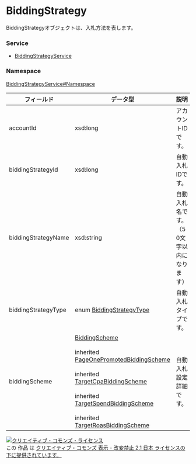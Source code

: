 # BiddingStrategy
BiddingStrategyオブジェクトは、入札方法を表します。
### Service
+ [BiddingStrategyService](../../services/BiddingStrategyService.md)

### Namespace
[BiddingStrategyService#Namespace](../../services/BiddingStrategyService.md#namespace)

| フィールド | データ型 | 説明 | ADD | SET | REMOVE |
|---|---|---|---|---|---|
| accountId| xsd:long| アカウントIDです。| Req| Req<br>                        (notupdatable)| Req<br>                        (notupdatable) |
| biddingStrategyId| xsd:long| 自動入札IDです。| ─| Req<br>                        (notupdatable)| Req<br>                        (notupdatable) |
| biddingStrategyName| xsd:string| 自動入札名です。（50文字以内になります）| Req| Opt<br>                        (updatable)| ─ |
| biddingStrategyType| enum <a href="BiddingStrategyType.md">BiddingStrategyType</a>| 自動入札タイプです。| ─| ─| ─ |
| biddingScheme| <a href="BiddingScheme.md">BiddingScheme</a><br><br> inherited <a href="PageOnePromotedBiddingScheme.md">PageOnePromotedBiddingScheme </a><br><br> inherited <a href="TargetCpaBiddingScheme.md">TargetCpaBiddingScheme</a><br><br> inherited <a href="TargetSpendBiddingScheme.md">TargetSpendBiddingScheme</a><br><br> inherited <a href="TargetRoasBiddingScheme.md">TargetRoasBiddingScheme</a>| 自動入札設定詳細です。| Req| Opt<br>                        (updatable)| ─ |

<a rel="license" href="http://creativecommons.org/licenses/by-nd/2.1/jp/"><img alt="クリエイティブ・コモンズ・ライセンス" style="border-width:0" src="https://i.creativecommons.org/l/by-nd/2.1/jp/88x31.png" /></a><br />この 作品 は <a rel="license" href="http://creativecommons.org/licenses/by-nd/2.1/jp/">クリエイティブ・コモンズ 表示 - 改変禁止 2.1 日本 ライセンスの下に提供されています。</a>
